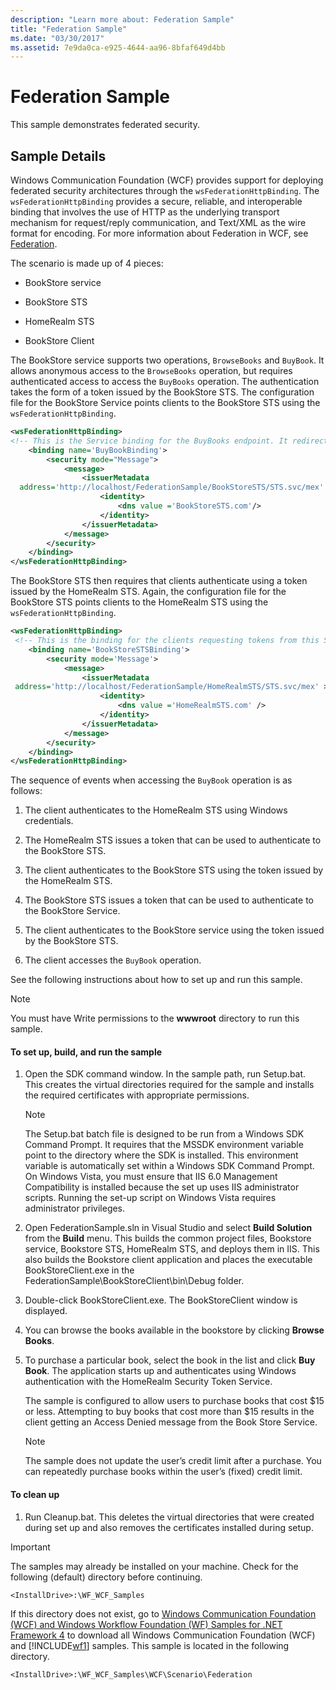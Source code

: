 ```yaml
---
description: "Learn more about: Federation Sample"
title: "Federation Sample"
ms.date: "03/30/2017"
ms.assetid: 7e9da0ca-e925-4644-aa96-8bfaf649d4bb
---
```

# Federation Sample

This sample demonstrates federated security.  
  
## Sample Details  

 Windows Communication Foundation (WCF) provides support for deploying federated security architectures through the `wsFederationHttpBinding`. The `wsFederationHttpBinding` provides a secure, reliable, and interoperable binding that involves the use of HTTP as the underlying transport mechanism for request/reply communication, and Text/XML as the wire format for encoding. For more information about Federation in WCF, see [Federation](../feature-details/federation.md).  
  
 The scenario is made up of 4 pieces:  
  
- BookStore service  
  
- BookStore STS  
  
- HomeRealm STS  
  
- BookStore Client  
  
 The BookStore service supports two operations, `BrowseBooks` and `BuyBook`. It allows anonymous access to the `BrowseBooks` operation, but requires authenticated access to access the `BuyBooks` operation. The authentication takes the form of a token issued by the BookStore STS. The configuration file for the BookStore Service points clients to the BookStore STS using the `wsFederationHttpBinding`.  
  
```xml  
<wsFederationHttpBinding>  
<!-- This is the Service binding for the BuyBooks endpoint. It redirects clients to the BookStore STS -->  
    <binding name='BuyBookBinding'>  
        <security mode="Message">  
            <message>  
                <issuerMetadata  
  address='http://localhost/FederationSample/BookStoreSTS/STS.svc/mex' >  
                    <identity>  
                        <dns value ='BookStoreSTS.com'/>  
                    </identity>  
                </issuerMetadata>  
            </message>  
        </security>  
    </binding>  
</wsFederationHttpBinding>  
```  
  
 The BookStore STS then requires that clients authenticate using a token issued by the HomeRealm STS. Again, the configuration file for the BookStore STS points clients to the HomeRealm STS using the `wsFederationHttpBinding`.  
  
```xml  
<wsFederationHttpBinding>  
 <!-- This is the binding for the clients requesting tokens from this STS. It redirects clients to the HomeRealm STS -->  
    <binding name='BookStoreSTSBinding'>  
        <security mode='Message'>  
            <message>  
                <issuerMetadata  
 address='http://localhost/FederationSample/HomeRealmSTS/STS.svc/mex' >  
                    <identity>  
                        <dns value ='HomeRealmSTS.com' />  
                    </identity>  
                </issuerMetadata>  
            </message>  
        </security>  
    </binding>  
</wsFederationHttpBinding>  
```  
  
 The sequence of events when accessing the `BuyBook` operation is as follows:  
  
1. The client authenticates to the HomeRealm STS using Windows credentials.  
  
2. The HomeRealm STS issues a token that can be used to authenticate to the BookStore STS.  
  
3. The client authenticates to the BookStore STS using the token issued by the HomeRealm STS.  
  
4. The BookStore STS issues a token that can be used to authenticate to the BookStore Service.  
  
5. The client authenticates to the BookStore service using the token issued by the BookStore STS.  
  
6. The client accesses the `BuyBook` operation.  
  
 See the following instructions about how to set up and run this sample.  
  
> [!NOTE]
> You must have Write permissions to the **wwwroot** directory to run this sample.  
  
#### To set up, build, and run the sample  
  
1. Open the SDK command window. In the sample path, run Setup.bat. This creates the virtual directories required for the sample and installs the required certificates with appropriate permissions.  
  
    > [!NOTE]
    > The Setup.bat batch file is designed to be run from a Windows SDK Command Prompt. It requires that the MSSDK environment variable point to the directory where the SDK is installed. This environment variable is automatically set within a Windows SDK Command Prompt. On Windows Vista, you must ensure that IIS 6.0 Management Compatibility is installed because the set up uses IIS administrator scripts. Running the set-up script on Windows Vista requires administrator privileges.  
  
2. Open FederationSample.sln in Visual Studio and select **Build Solution** from the **Build** menu. This builds the common project files, Bookstore service, Bookstore STS, HomeRealm STS, and deploys them in IIS. This also builds the Bookstore client application and places the executable BookStoreClient.exe in the FederationSample\BookStoreClient\bin\Debug folder.  
  
3. Double-click BookStoreClient.exe. The BookStoreClient window is displayed.  
  
4. You can browse the books available in the bookstore by clicking **Browse Books**.  
  
5. To purchase a particular book, select the book in the list and click **Buy Book**. The application starts up and authenticates using Windows authentication with the HomeRealm Security Token Service.  
  
     The sample is configured to allow users to purchase books that cost $15 or less. Attempting to buy books that cost more than $15 results in the client getting an Access Denied message from the Book Store Service.  
  
    > [!NOTE]
    > The sample does not update the user’s credit limit after a purchase. You can repeatedly purchase books within the user’s (fixed) credit limit.  
  
#### To clean up  
  
1. Run Cleanup.bat. This deletes the virtual directories that were created during set up and also removes the certificates installed during setup.  
  
> [!IMPORTANT]
> The samples may already be installed on your machine. Check for the following (default) directory before continuing.  
>
> `<InstallDrive>:\WF_WCF_Samples`  
>
> If this directory does not exist, go to [Windows Communication Foundation (WCF) and Windows Workflow Foundation (WF) Samples for .NET Framework 4](https://www.microsoft.com/download/details.aspx?id=21459) to download all Windows Communication Foundation (WCF) and [!INCLUDE[wf1](../../../../includes/wf1-md.md)] samples. This sample is located in the following directory.  
>
> `<InstallDrive>:\WF_WCF_Samples\WCF\Scenario\Federation`  
